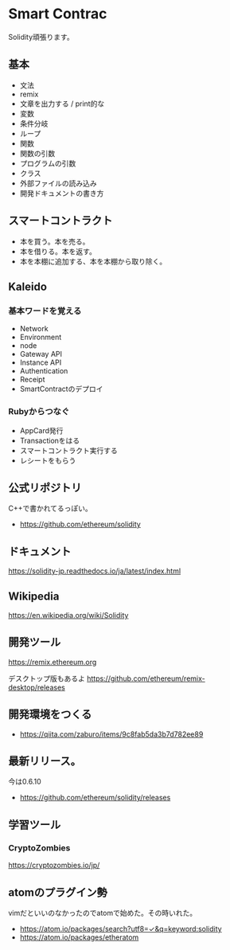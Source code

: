 # Smart Contrac
Solidity頑張ります。

## 基本

- 文法
- remix
- 文章を出力する / print的な
- 変数
- 条件分岐
- ループ
- 関数
- 関数の引数
- プログラムの引数
- クラス
- 外部ファイルの読み込み
- 開発ドキュメントの書き方

## スマートコントラクト
- 本を買う。本を売る。
- 本を借りる。本を返す。
- 本を本棚に追加する、本を本棚から取り除く。

## Kaleido
### 基本ワードを覚える
- Network
- Environment
- node
- Gateway API
- Instance API
- Authentication
- Receipt
- SmartContractのデプロイ

### Rubyからつなぐ
- AppCard発行
- Transactionをはる
- スマートコントラクト実行する
- レシートをもらう

## 公式リポジトリ
C++で書かれてるっぽい。
- https://github.com/ethereum/solidity


## ドキュメント
https://solidity-jp.readthedocs.io/ja/latest/index.html

## Wikipedia
https://en.wikipedia.org/wiki/Solidity

## 開発ツール
https://remix.ethereum.org

デスクトップ版もあるよ
https://github.com/ethereum/remix-desktop/releases

## 開発環境をつくる
- https://qiita.com/zaburo/items/9c8fab5da3b7d782ee89

## 最新リリース。
今は0.6.10
- https://github.com/ethereum/solidity/releases

## 学習ツール
### CryptoZombies
https://cryptozombies.io/jp/

## atomのプラグイン勢
vimだといいのなかったのでatomで始めた。その時いれた。
- https://atom.io/packages/search?utf8=✓&q=keyword:solidity
- https://atom.io/packages/etheratom
